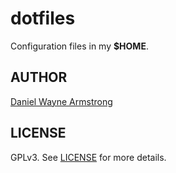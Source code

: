# dotfiles

Configuration files in my **$HOME**.

## AUTHOR

[Daniel Wayne Armstrong](https://www.dwarmstrong.org)

## LICENSE

GPLv3. See [LICENSE](https://gitlab.com/dwarmstrong/dotfiles/-/blob/master/LICENSE.md) for more details.
